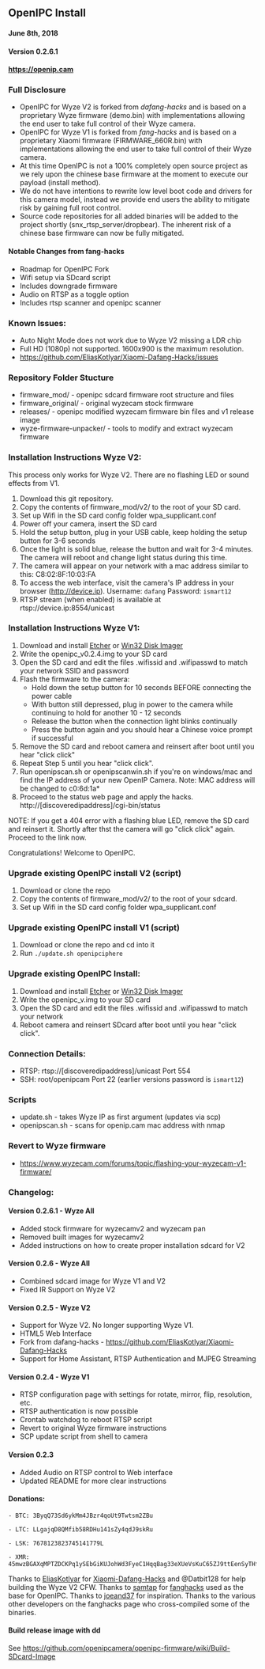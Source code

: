 ## OpenIPC Install ##    

#### June 8th, 2018 ####

#### Version 0.2.6.1

#### https://openip.cam ####


### Full Disclosure ###

- OpenIPC for Wyze V2 is forked from _dafang-hacks_ and is based on a proprietary Wyze firmware (demo.bin) with implementations allowing the end user to take full control of their Wyze camera.
- OpenIPC for Wyze V1 is forked from _fang-hacks_ and is based on a proprietary Xiaomi firmware (FIRMWARE_660R.bin) with implementations allowing the end user to take full control of their Wyze camera.
- At this time OpenIPC is not a 100% completely open source project as we rely upon the chinese base firmware at the moment to execute our payload (install method).
- We do not have intentions to rewrite low level boot code and drivers for this camera model, instead we provide end users the ability to mitigate risk by gaining full root control.
- Source code repositories for all added binaries will be added to the project shortly (snx_rtsp_server/dropbear). The inherent risk of a chinese base firmware can now be fully mitigated.

#### Notable Changes from fang-hacks ####
  - Roadmap for OpenIPC Fork
  - Wifi setup via SDcard script
  - Includes downgrade firmware
  - Audio on RTSP as a toggle option
  - Includes rtsp scanner and openipc scanner

### Known Issues: ###
- Auto Night Mode does not work due to Wyze V2 missing a LDR chip
- Full HD (1080p) not supported. 1600x900 is the maximum resolution.
- https://github.com/EliasKotlyar/Xiaomi-Dafang-Hacks/issues

### Repository Folder Stucture ###
  - firmware_mod/ - openipc sdcard firmware root structure and files
  - firmware_original/ - original wyzecam stock firmware
  - releases/ - openipc modified wyzecam firmware bin files and v1 release image
  - wyze-firmware-unpacker/ - tools to modify and extract wyzecam firmware

### Installation Instructions Wyze V2: ###

This process only works for Wyze V2. There are no flashing LED or sound effects from V1.

1. Download this git repository.
2. Copy the contents of firmware_mod/v2/ to the root of your SD card.
3. Set up Wifi in the SD card config folder wpa_supplicant.conf
4. Power off your camera, insert the SD card
5. Hold the setup button, plug in your USB cable, keep holding the setup button for 3-6 seconds
6. Once the light is solid blue, release the button and wait for 3-4 minutes. The camera will reboot and change light status during this time.
7. The camera will appear on your network with a mac address similar to this: C8:02:8F:10:03:FA
8. To access the web interface, visit the camera's IP address in your browser (http://device.ip). Username: `dafang` Password: `ismart12`
9. RTSP stream (when enabled) is available at rtsp://device.ip:8554/unicast

### Installation Instructions Wyze V1: ###

1. Download and install [Etcher](https://etcher.io) or [Win32 Disk Imager](https://sourceforge.net/projects/win32diskimager/)
2. Write the openipc_v0.2.4.img to your SD card
3. Open the SD card and edit the files .wifissid and .wifipasswd to match your network SSID and password
4. Flash the firmware to the camera:
    - Hold down the setup button for 10 seconds BEFORE connecting the power cable
    - With button still depressed, plug in power to the camera while continuing to hold for another 10 - 12 seconds
    - Release the button when the connection light blinks continually
    - Press the button again and you should hear a Chinese voice prompt if successful
5. Remove the SD card and reboot camera and reinsert after boot until you hear "click click"
6. Repeat Step 5 until you hear "click click".
7. Run openipscan.sh or openipscanwin.sh if you're on windows/mac and find the IP address of your new OpenIP Camera. Note: MAC address will be changed to c0:6d:1a*
8. Proceed to the status web page and apply the hacks. http://[discoveredipaddress]/cgi-bin/status 

NOTE: If you get a 404 error with a flashing blue LED, remove the SD card and reinsert it. Shortly after thst the camera will go "click click" again. Proceed to the link now.

Congratulations! Welcome to OpenIPC.

### Upgrade existing OpenIPC install V2 (script) ###

1. Download or clone the repo
2. Copy the contents of firmware_mod/v2/ to the root of your sdcard.
3. Set up Wifi in the SD card config folder wpa_supplicant.conf

### Upgrade existing OpenIPC install V1 (script) ###

1. Download or clone the repo and cd into it
2. Run `./update.sh openipciphere`

### Upgrade existing OpenIPC Install: ###

1. Download and install [Etcher](https://etcher.io) or [Win32 Disk Imager](https://sourceforge.net/projects/win32diskimager/)
2. Write the openipc_v<version>.img to your SD card
3. Open the SD card and edit the files .wifissid and .wifipasswd to match your network
4. Reboot camera and reinsert SDcard after boot until you hear "click click".

### Connection Details: ###

  - RTSP: rtsp://[discoveredipaddress]/unicast Port 554
  - SSH: root/openipcam Port 22 (earlier versions password is `ismart12`)

### Scripts ###

  - update.sh - takes Wyze IP as first argument (updates via scp)
  - openipscan.sh - scans for openip.cam mac address with nmap

### Revert to Wyze firmware ###

  - https://www.wyzecam.com/forums/topic/flashing-your-wyzecam-v1-firmware/

### Changelog: ###

#### Version 0.2.6.1 - Wyze All ####
  - Added stock firmware for wyzecamv2 and wyzecam pan
  - Removed built images for wyzecamv2
  - Added instructions on how to create proper installation sdcard for V2

#### Version 0.2.6 - Wyze All ####
  - Combined sdcard image for Wyze V1 and V2
  - Fixed IR Support on Wyze V2

#### Version 0.2.5 - Wyze V2 ####
  - Support for Wyze V2. No longer supporting Wyze V1.
  - HTML5 Web Interface
  - Fork from dafang-hacks - https://github.com/EliasKotlyar/Xiaomi-Dafang-Hacks
  - Support for Home Assistant, RTSP Authentication and MJPEG Streaming

#### Version 0.2.4 - Wyze V1 ####
  - RTSP configuration page with settings for rotate, mirror, flip, resolution, etc.
  - RTSP authentication is now possible
  - Crontab watchdog to reboot RTSP script
  - Revert to original Wyze firmware instructions
  - SCP update script from shell to camera

#### Version 0.2.3 ####
  - Added Audio on RTSP control to Web interface
  - Updated README for more clear instructions

#### Donations: ####

    - BTC: 3ByqQ73Sd6ykMm4JBzr4qoUt9Twtsm2ZBu

    - LTC: LLgajqD8QMfib58RDHu141sZy4qdJ9skRu

    - LSK: 7678123823745141779L

    - XMR: 45mwzBGAXqMPTZDCKPq1ySEbGiKUJohWd3FyeC1HqqBag33eXUeVsKuC65ZJ9ttEenSyTHf7kzRvCSoUtvx3sqkoJPVNRKg

Thanks to [EliasKotlyar](https://github.com/EliasKotlyar) for [Xiaomi-Dafang-Hacks](https://github.com/EliasKotlyar/Xiaomi-Dafang-Hacks) and @Datbit128 for help building the Wyze V2 CFW. 
Thanks to [samtap](https://github.com/samtap/) for [fanghacks](https://github.com/samtap/fanghacks) used as the base for OpenIPC. Thanks to [joeand37](https://github.com/joeand37) for inspiration. Thanks to the various other developers on the fanghacks page who cross-compiled some of the binaries.

#### Build release image with dd ####
See https://github.com/openipcamera/openipc-firmware/wiki/Build-SDcard-Image
